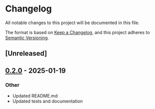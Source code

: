# Changelog

All notable changes to this project will be documented in this file.

The format is based on [Keep a Changelog](https://keepachangelog.com/en/1.0.0/),
and this project adheres to [Semantic Versioning](https://semver.org/spec/v2.0.0.html).

## [Unreleased]

## [0.2.0](https://github.com/marvin-hansen/buildutils/compare/docker_utils-v0.1.0...docker_utils-v0.2.0) - 2025-01-19

### Other

- Updated README.md
- Updated tests and documentation
